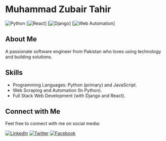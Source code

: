 # Muhammad Zubair Tahir

![Python](https://img.shields.io/badge/Python-3776AB?style=for-the-badge&logo=python&logoColor=white) [![React](https://img.shields.io/badge/React-61DAFB?style=for-the-badge&logo=react&logoColor=white)]
[![Django](https://img.shields.io/badge/Django-092E20?style=for-the-badge&logo=django&logoColor=white)]
[![Web Automation](https://img.shields.io/badge/Web%20Automation-43b02a?style=for-the-badge)]


## About Me

A passionate software engineer from Pakistan who loves using technology and building solutions.

## Skills

* Programming Languages: Python (primary) and JavaScript.
* Web Scraping and Automation (In Python).
* Full Stack Web Development (with Django and React).

## Connect with Me

Feel free to connect with me on social media:

[![LinkedIn](https://img.shields.io/badge/LinkedIn-0077B5?style=for-the-badge&logo=linkedin&logoColor=white)](https://linkedin.com/in/mzubairtahir07)
[![Twitter](https://img.shields.io/badge/Twitter-1DA1F2?style=for-the-badge&logo=twitter&logoColor=white)](https://twitter.com/mzubairtahir07)
[![Facebook](https://img.shields.io/badge/Facebook-1877F2?style=for-the-badge&logo=facebook&logoColor=white)](https://www.facebook.com/mzubartahir)

